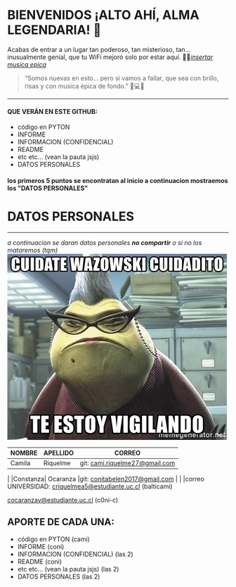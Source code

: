 # BIENVENIDOS ¡ALTO AHÍ, ALMA LEGENDARIA! 🎊
Acabas de entrar a un lugar tan poderoso, tan misterioso, tan... inusualmente genial, que tu WiFi mejoró solo por estar aquí. 📶✨[*insertar musica epica*](https://www.youtube.com/watch?v=984xoStqrq0&list=PL_QwJrSTDx0WP2Es_fqNwelya7O-9krMg&index=2)

>“Somos nuevas en esto… pero si vamos a fallar, que sea con brillo, risas y con musica   épica de fondo.” 💅💻🎶 
---
#### QUE VERÁN EN ESTE GITHUB:
* código en PYTON
* INFORME
* INFORMACION (CONFIDENCIAL)
* README
* etc etc... (vean la pauta jsjs)
* DATOS PERSONALES

#### los primeros 5 puntos se encontratan al inicio a continuacion mostraemos los "DATOS PERSONALES"  


# DATOS PERSONALES
------
*a continuacion se daran datos personales **no compartir** o si no los mataremos (tqm)*
![ojo piojo](cuidadito.jpeg)


| NOMBRE  | APELLIDO   | CORREO    |
|---------|------------|-----------|
|Camila   | Riquelme        |git: cami.riquelme27@gmail.com |
|
|Constanza|  Ocaranza |git: conitabelen2017@gmail.com        |
|
|correo UNIVERSIDAD:
criquelmea5@estudiante.uc.cl (balticami) 

cocaranzav@estudiante.uc.cl  (c0ni-c)


## APORTE DE CADA UNA:
* código en PYTON (cami)
* INFORME (coni)
* INFORMACION (CONFIDENCIAL) (las 2)
* README (coni)
* etc etc... (vean la pauta jsjs) (las 2)
* DATOS PERSONALES (las 2)



   

